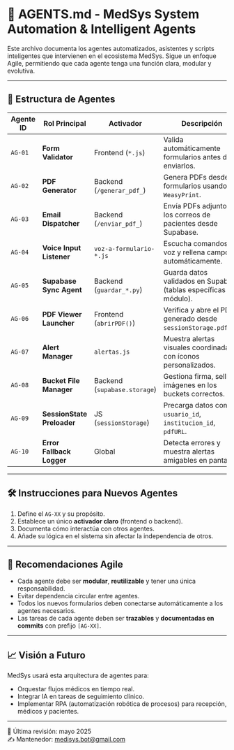 # 🤖 AGENTS.md - MedSys System Automation & Intelligent Agents

Este archivo documenta los agentes automatizados, asistentes y scripts inteligentes que intervienen en el ecosistema MedSys. Sigue un enfoque Agile, permitiendo que cada agente tenga una función clara, modular y evolutiva.

---

## 🧩 Estructura de Agentes

| Agente ID | Rol Principal                         | Activador                  | Descripción                                                       |
|-----------|----------------------------------------|----------------------------|-------------------------------------------------------------------|
| `AG-01`   | **Form Validator**                    | Frontend (`*.js`)          | Valida automáticamente formularios antes de enviarlos.            |
| `AG-02`   | **PDF Generator**                     | Backend (`/generar_pdf_`) | Genera PDFs desde formularios usando `WeasyPrint`.                |
| `AG-03`   | **Email Dispatcher**                  | Backend (`/enviar_pdf_`)  | Envía PDFs adjuntos a los correos de pacientes desde Supabase.   |
| `AG-04`   | **Voice Input Listener**              | `voz-a-formulario-*.js`   | Escucha comandos de voz y rellena campos automáticamente.         |
| `AG-05`   | **Supabase Sync Agent**               | Backend (`guardar_*.py`)  | Guarda datos validados en Supabase (tablas específicas por módulo).|
| `AG-06`   | **PDF Viewer Launcher**               | Frontend (`abrirPDF()`)   | Verifica y abre el PDF generado desde `sessionStorage.pdfURL`.    |
| `AG-07`   | **Alert Manager**                     | `alertas.js`              | Muestra alertas visuales coordinadas, con íconos personalizados.  |
| `AG-08`   | **Bucket File Manager**               | Backend (`supabase.storage`) | Gestiona firma, sello e imágenes en los buckets correctos.    |
| `AG-09`   | **SessionState Preloader**            | JS (`sessionStorage`)     | Precarga datos como `usuario_id`, `institucion_id`, `pdfURL`.     |
| `AG-10`   | **Error Fallback Logger**             | Global                    | Detecta errores y muestra alertas amigables en pantalla.          |

---

## 🛠️ Instrucciones para Nuevos Agentes

1. Define el `AG-XX` y su propósito.
2. Establece un único **activador claro** (frontend o backend).
3. Documenta cómo interactúa con otros agentes.
4. Añade su lógica en el sistema sin afectar la independencia de otros.

---

## 📌 Recomendaciones Agile

- Cada agente debe ser **modular**, **reutilizable** y tener una única responsabilidad.
- Evitar dependencia circular entre agentes.
- Todos los nuevos formularios deben conectarse automáticamente a los agentes necesarios.
- Las tareas de cada agente deben ser **trazables** y **documentadas en commits** con prefijo `[AG-XX]`.

---

## 📈 Visión a Futuro

MedSys usará esta arquitectura de agentes para:

- Orquestar flujos médicos en tiempo real.
- Integrar IA en tareas de seguimiento clínico.
- Implementar RPA (automatización robótica de procesos) para recepción, médicos y pacientes.

---

📁 Última revisión: mayo 2025  
✍️ Mantenedor: medisys.bot@gmail.com  
